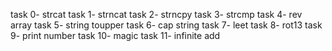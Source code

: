 task 0- strcat
task 1- strncat
task 2- strncpy
task 3- strcmp
task 4- rev array 
task 5- string toupper
task 6- cap string 
task 7- leet
task 8- rot13
task 9- print number 
task 10- magic
task 11- infinite add 
 
